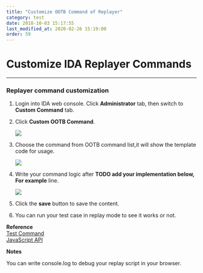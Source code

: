 ```yaml
---
title: "Customize OOTB Command of Replayer"
category: test
date: 2018-10-03 15:17:55
last_modified_at: 2020-02-26 15:19:00
order: 59
---
```


# Customize IDA Replayer Commands
***


### Replayer command customization


1.  Login into IDA web console.	 Click **Administrator** tab, then switch to  **Custom Command** tab. 
  
2.  Click **Custom OOTB Command**.

     ![][ootbui]

3.  Choose the command from OOTB command list,it will show the template code for usage.

    ![][textcommand]

4.  Write your command logic after **TODO add your implementation below, For example** line.

    ![][textcommandscript]

5.  Click the **save** button to save the content.

6.  You can run your test case in replay mode to see it works or not.

**Reference**  
[Test Command](https://sdc-china.github.io/IDA-doc/references/references-test-command.html)   
[JavaScript API](https://sdc-china.github.io/IDA-doc/references/references-js-api.html) 

**Notes**

You can write console.log to debug your replay script in your browser.

 [ootbui]: ../images/test/test_ootb_ui.png
 [textcommand]: ../images/test/test_ootb_textcommand.png
 [textcommandscript]: ../images/test/test_ootb_textscript.png
 
